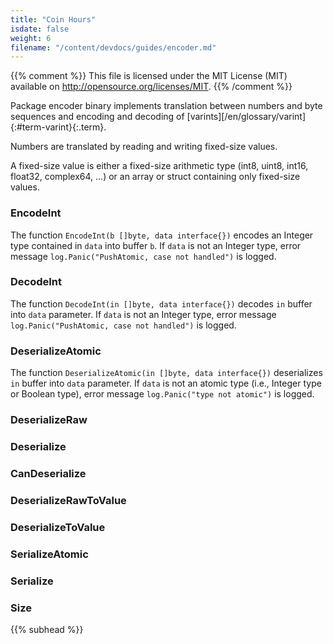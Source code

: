 ```yaml
---
title: "Coin Hours"
isdate: false
weight: 6
filename: "/content/devdocs/guides/encoder.md"
---
```

{{% comment %}}
This file is licensed under the MIT License (MIT) available on
http://opensource.org/licenses/MIT.
{{% /comment %}}

Package encoder binary implements translation between numbers and byte sequences and encoding and decoding of [varints][/en/glossary/varint]{:#term-varint}{:.term}.

Numbers are translated by reading and writing fixed-size values.

A fixed-size value is either a fixed-size arithmetic type (int8, uint8, int16, float32, complex64, ...) or an array or struct containing only fixed-size values.

### EncodeInt

The function `EncodeInt(b []byte, data interface{})` encodes an Integer type contained in `data` into buffer `b`. If `data` is not an Integer type, error message `log.Panic("PushAtomic, case not handled")` is logged.

### DecodeInt

The function `DecodeInt(in []byte, data interface{})` decodes `in` buffer into `data` parameter. If `data` is not an Integer type, error message `log.Panic("PushAtomic, case not handled")` is logged.
<!--This function doesn't check whether `in` param is a valid integer. Must be fixed and updated accordingly. -->

### DeserializeAtomic

The function `DeserializeAtomic(in []byte, data interface{})` deserializes `in` buffer into `data` parameter. If `data` is not an atomic type (i.e., Integer type or Boolean type), error message `log.Panic("type not atomic")` is logged.
<!--This function doesn't check whether `in` param is a valid atomic type. Must be fixed and updated accordingly. -->

### DeserializeRaw

### Deserialize

### CanDeserialize

### DeserializeRawToValue

### DeserializeToValue

### SerializeAtomic

### Serialize

### Size


{{% subhead %}}

